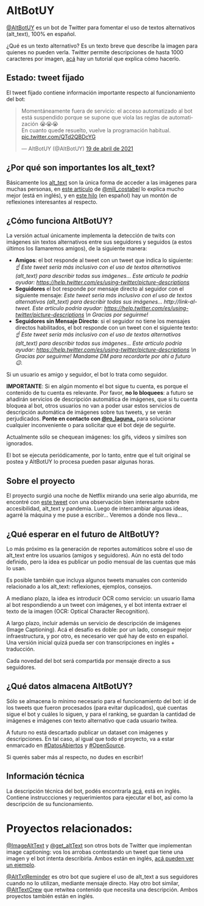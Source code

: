# AltBotUY

[@AltBotUY](https://twitter.com/AltBotUY) es un bot de Twitter para fomentar el uso de textos alternativos (alt_text), 
100% en español.

¿Qué es un texto alternativo? Es un texto breve que describe la imagen para quienes no pueden verla. Twitter permite 
descripciones de hasta 1000 caracteres por imagen, [acá](https://help.twitter.com/es/using-twitter/picture-descriptions)
hay un tutorial que explica cómo hacerlo.

## Estado: tweet fijado

El tweet fijado contiene información importante respecto al funcionamiento del bot:

<!--html_preserve-->
<blockquote class="twitter-tweet" data-lang="es" data-dnt="true" data-theme="dark"><p lang="es" dir="ltr">Momentáneamente fuera de servicio: el acceso automatizado al bot está suspendido porque se supone que viola las reglas de automatización 😭😭😭<br>En cuanto quede resuelto, vuelve la programación habitual. <a href="https://t.co/QTd2QBDcYG">pic.twitter.com/QTd2QBDcYG</a></p>&mdash; AltBotUY (@AltBotUY) <a href="https://twitter.com/AltBotUY/status/1384269443128201218?ref_src=twsrc%5Etfw">19 de abril de 2021</a></blockquote> 
<!--/html_preserve-->

## ¿Por qué son importantes los alt_text?
Básicamente los [alt_text](https://es.wikipedia.org/wiki/Wikipedia:Texto_alternativo_para_las_im%C3%A1genes) son la única forma de acceder a las imágenes para muchas personas, en [este artículo](https://www.lacunavoices.com/explore-world-with-lacuna-voices/being-blind-in-digital-world-social-media-inernet-accessibility)
de [@mili_costabel](https://twitter.com/mili_costabel) lo explica mucho mejor (está en inglés), y en
[este hilo](https://twitter.com/mili_costabel/status/1383129606803369990) (en español) hay un montón de reflexiones 
interesantes al respecto. 


## ¿Cómo funciona AltBotUY?
La versión actual únicamente implementa la detección de twits con imágenes sin textos alternativos entre sus 
seguidores y seguidos (a estos últimos los llamaremos amigos), de la siguiente manera:

* **Amigos**: el bot responde al tweet con un tweet que indica lo siguiente:
       _☝️ Este tweet sería más inclusivo con el uso de textos alternativos (alt_text) para 
       describir  todas sus imágenes... Este artículo te podría ayudar: 
       https://help.twitter.com/es/using-twitter/picture-descriptions_
* **Seguidores** el bot responde por mensaje directo al seguidor con el siguiente mensaje: 
     _Este tweet sería más inclusivo con el uso de textos alternativos (alt_text) para describir todas sus imágenes... http://link-al-tweet. Este artículo podría ayudar: https://help.twitter.com/es/using-twitter/picture-descriptions \n 
      Gracias por seguirme!_
* **Seguidores sin Mensaje Directo**: si el seguidor no tiene los mensajes directos habilitados, el bot responde con un tweet con el
 siguiente texto: 
 _☝️ Este tweet sería más inclusivo con el uso de textos alternativos (alt_text) para 
        describir todas sus imágenes... Este artículo podría ayudar: 
        https://help.twitter.com/es/using-twitter/picture-descriptions \n Gracias por seguirme! Mandame DM para 
        recordarte por ahí a futuro 😉._

Si un usuario es amigo y seguidor, el bot lo trata como seguidor.
        
**IMPORTANTE**: Si en algún momento el bot sigue tu cuenta, es porque el contenido de tu cuenta es relevante.
Por favor, **no lo bloquees**: a futuro se añadirán servicios de descripción automática de imágenes, que si tu cuenta bloquea al bot, otros usuarios no van a poder usar estos servicios de descripción automática de imágenes sobre tus tweets, y se verán 
perjudicados. **Ponte en contacto con [@ro_laguna_](https://twitter.com/ro_laguna_)** para solucionar cualquier inconveniente o para solicitar que el bot deje de seguirte. 

Actualmente sólo se chequean imágenes: los gifs, videos y similres son ignorados.

El bot se ejecuta periódicamente, por lo tanto, entre que el tuit original se postea y AltBotUY lo procesa pueden pasar algunas horas.

## Sobre el proyecto

El proyecto surgió una noche de Netflix mirando una serie algo aburrida, me encontré con 
[este tweet](https://twitter.com/mili_costabel/status/1380992677727117317) con una 
observación bien interesante sobre accesibilidad, alt_text y pandemia. Luego de intercambiar algunas ideas,
 agarré la máquina y me puse a escribir... Veremos a dónde nos lleva...

## ¿Qué esperar en el futuro de AltBotUY?

Lo más próximo es la generación de reportes automáticos sobre el uso de alt_text entre los usuarios (amigos y seguidores).
Aún no está del todo definido, pero la idea es publicar un podio mensual de las cuentas que más lo usan.

Es posible también que incluya algunos tweets manuales con contenido relacionado a los alt_text: reflexiones, ejemplos, 
consejos.

A mediano plazo, la idea es introducir OCR como servicio: un usuario llama al bot respondiendo a un tweet con imágenes, 
y el bot intenta extraer el texto de la imagen (OCR: Optical Character Recognition).

A largo plazo, incluir además un servicio de descripción de imágenes (Image Captioning). Acá el desafío es 
doble: por un lado, conseguir mejor infraestructura, y por otro, es necesario ver qué hay de esto en español. 
Una versión inicial quizá pueda ser con transcripciones en inglés + traducción.


Cada novedad del bot será compartida por mensaje directo a sus seguidores.

## ¿Qué datos almacena AltBotUY?  

Sólo se almacena lo mínimo necesario para el funcionamiento del bot: id de los tweets que fueron procesados 
(para evitar duplicados), qué cuentas sigue el bot y cuáles lo siguen, y para el ranking, se guardan la cantidad de 
imágenes e imágenes con texto alternativo que cada usuario twitea.

A futuro no está descartado publicar un dataset con imágenes y descripciones. En tal caso, al igual que todo el proyecto, 
va a estar enmarcado en [#DatosAbiertos](https://twitter.com/hashtag/DatosAbiertos) y 
[#OpenSource](https://twitter.com/hashtag/OpenSource).

Si querés saber más al respecto, no dudes en escribir!

## Información técnica
La descripción técnica del bot, podés encontrarla [acá](docs/technical-readme.md), está en inglés.
Contiene instruccciones y requerimientos para ejecutar el bot, así como la descripción de su funcionamiento.

# Proyectos relacionados:

[@ImageAltText](https://twitter.com/ImageAltText) y [@get_altText](https://twitter.com/get_altText) son otros bots de 
Twitter que implementan image captioning: vos los arrobas contestando un tweet que tiene una imagen y el bot intenta
describirla. Ambos están en inglés, 
[acá pueden ver un ejemplo](https://twitter.com/ImageAltText/status/1383873803860602891).

[@AltTxtReminder](https://twitter.com/AltTxtReminder) es otro bot que sugiere el uso de alt_text a sus seguidores cuando 
no lo utilizan, mediante mensaje directo.  Hay otro bot similar, [@AltTextCrew](https://twitter.com/AltTextCrew) que retwitea 
contenido que necesita una descripción. Ambos proyectos también están en inglés.
